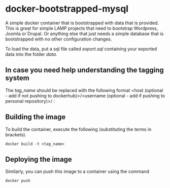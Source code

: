 # docker-bootstrapped-mysql
A simple docker container that is bootstrapped with data that is provided.  This is great for simple LAMP projects that need to bootstrap Wordpress, Joomla or Drupal.  Or anything else that just needs a simple database that is bootstrapped with no other configuration changes.

To load the data, put a sql file called *export.sql* containing your exported data into the folder *data*.


## In case you need help understanding the tagging system
The *tag_name* should be replaced with the following format \<host (optional - add if not pushing to dockerhub)\>/\<username (optional - add if pushing to personal repository)\>/<name> :

## Building the image
To build the container, execute the following (substituting the terms in brackets).  
```
docker build -t <tag_name> 
```
## Deploying the image
Similarly, you can push this image to a container using the command
```
docker push
```
